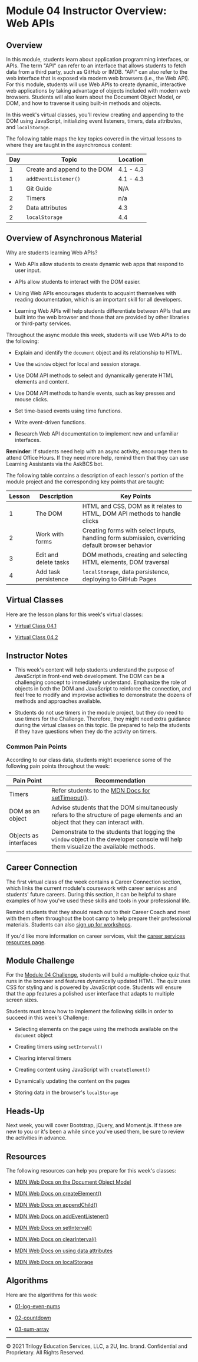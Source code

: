 # Module 04 Instructor Overview: Web APIs

## Overview

In this module, students learn about application programming interfaces, or APIs. The term "API" can refer to an interface that allows students to fetch data from a third party, such as GitHub or IMDB. "API" can also refer to the web interface that is exposed via modern web browsers (i.e., the Web API). For this module, students will use Web APIs to create dynamic, interactive web applications by taking advantage of objects included with modern web browsers. Students will also learn about the Document Object Model, or DOM, and how to traverse it using built-in methods and objects.

In this week's virtual classes, you'll review creating and appending to the DOM using JavaScript, initializing event listeners, timers, data attributes, and `localStorage`.

The following table maps the key topics covered in the virtual lessons to where they are taught in the asynchronous content:

| Day | Topic                                   | Location |
| --- | --------------------------------------- | -------- |
| 1   | Create and append to the DOM            | 4.1 - 4.3|
| 1   | `addEventListener()`                    | 4.1 - 4.3|
| 1   | Git Guide                               | N/A      |
| 2   | Timers                                  | n/a      |
| 2   | Data attributes                         | 4.3      |
| 2   | `localStorage`                          | 4.4      |

## Overview of Asynchronous Material

Why are students learning Web APIs?

* Web APIs allow students to create dynamic web apps that respond to user input.

* APIs allow students to interact with the DOM easier.

* Using Web APIs encourages students to acquaint themselves with reading documentation, which is an important skill for all developers.

* Learning Web APIs will help students differentiate between APIs that are built into the web browser and those that are provided by other libraries or third-party services.

Throughout the async module this week, students will use Web APIs to do the following:

* Explain and identify the `document` object and its relationship to HTML.

* Use the `window` object for local and session storage.

* Use DOM API methods to select and dynamically generate HTML elements and content.

* Use DOM API methods to handle events, such as key presses and mouse clicks.

* Set time-based events using time functions.

* Write event-driven functions.

* Research Web API documentation to implement new and unfamiliar interfaces.

**Reminder**: If students need help with an async activity, encourage them to attend Office Hours. If they need more help, remind them that they can use Learning Assistants via the AskBCS bot.

The following table contains a description of each lesson's portion of the module project and the corresponding key points that are taught:

| Lesson | Description           | Key Points                                                                                       |
| ------ | --------------------- | ------------------------------------------------------------------------------------------------ |
| 1      | The DOM               | HTML and CSS, DOM as it relates to HTML, DOM API methods to handle clicks                        |
| 2      | Work with forms       | Creating forms with select inputs, handling form submission, overriding default browser behavior |
| 3      | Edit and delete tasks | DOM methods, creating and selecting HTML elements, DOM traversal                                 |
| 4      | Add task persistence  | `localStorage`, data persistence, deploying to GitHub Pages                                      |

## Virtual Classes

Here are the lesson plans for this week's virtual classes:

* [Virtual Class 04.1](./04.1-REQUIRED.md)

* [Virtual Class 04.2](./04.2-REQUIRED.md)

## Instructor Notes

* This week's content will help students understand the purpose of JavaScript in front-end web development. The DOM can be a challenging concept to immediately understand. Emphasize the role of objects in both the DOM and JavaScript to reinforce the connection, and feel free to modify and improvise activities to demonstrate the dozens of methods and approaches available.

* Students do not use timers in the module project, but they do need to use timers for the Challenge. Therefore, they might need extra guidance during the virtual classes on this topic. Be prepared to help the students if they have questions when they do the activity on timers.

### Common Pain Points

According to our class data, students might experience some of the following pain points throughout the week:

| Pain Point            | Recommendation                                                                                                                              |
| --------------------- | ------------------------------------------------------------------------------------------------------------------------------------------- |
| Timers                | Refer students to the [MDN Docs for setTimeout()](https://developer.mozilla.org/en-US/docs/Web/API/WindowOrWorkerGlobalScope/setTimeout). |
| DOM as an object      | Advise students that the DOM simultaneously refers to the structure of page elements and an object that they can interact with.             |
| Objects as interfaces | Demonstrate to the students that logging the `window` object in the developer console will help them visualize the available methods.       |

## Career Connection

The first virtual class of the week contains a Career Connection section, which links the current module's coursework with career services and students' future careers. During this section, it can be helpful to share examples of how you've used these skills and tools in your professional life.

Remind students that they should reach out to their Career Coach and meet with them often throughout the boot camp to help prepare their professional materials. Students can also [sign up for workshops](https://careernetwork.2u.com/?utm_medium=Academics&utm_source=boot_camp).

If you'd like more information on career services, visit the [career services resources page](https://careernetwork.2u.com/?utm_medium=Academics&utm_source=boot_camp).

## Module Challenge

For the [Module 04 Challenge](../../01-Class-Content/04-Web-APIs/02-Challenge/README.md), students will build a multiple-choice quiz that runs in the browser and features dynamically updated HTML. The quiz uses CSS for styling and is powered by JavaScript code. Students will ensure that the app features a polished user interface that adapts to multiple screen sizes.

Students must know how to implement the following skills in order to succeed in this week's Challenge:

* Selecting elements on the page using the methods available on the `document` object

* Creating timers using `setInterval()`

* Clearing interval timers

* Creating content using JavaScript with `createElement()`

* Dynamically updating the content on the pages

* Storing data in the browser's `localStorage`

## Heads-Up

Next week, you will cover Bootstrap, jQuery, and Moment.js. If these are new to you or it's been a while since you've used them, be sure to review the activities in advance.

## Resources

The following resources can help you prepare for this week's classes:

* [MDN Web Docs on the Document Object Model](https://developer.mozilla.org/en-US/docs/Web/API/Document_Object_Model)

* [MDN Web Docs on createElement()](https://developer.mozilla.org/en-US/docs/Web/API/Document/createElement)

* [MDN Web Docs on appendChild()](https://developer.mozilla.org/en-US/docs/Web/API/Node/appendChild)

* [MDN Web Docs on addEventListener()](https://developer.mozilla.org/en-US/docs/Web/API/EventTarget/addEventListener)

* [MDN Web Docs on setInterval()](https://developer.mozilla.org/en-US/docs/Web/API/WindowOrWorkerGlobalScope/setInterval)

* [MDN Web Docs on clearInterval()](https://developer.mozilla.org/en-US/docs/Web/API/WindowOrWorkerGlobalScope/clearInterval)

* [MDN Web Docs on using data attributes](https://developer.mozilla.org/en-US/docs/Learn/HTML/Howto/Use_data_attributes)

* [MDN Web Docs on localStorage](https://developer.mozilla.org/en-US/docs/Web/API/Window/localStorage)

## Algorithms

Here are the algorithms for this week:

* [01-log-even-nums](../../01-Class-Content/04-Web-APIs/03-Algorithms/01-log-even-nums)

* [02-countdown](../../01-Class-Content/04-Web-APIs/03-Algorithms/02-countdown)

* [03-sum-array](../../01-Class-Content/04-Web-APIs/03-Algorithms/03-sum-array)

---
© 2021 Trilogy Education Services, LLC, a 2U, Inc. brand. Confidential and Proprietary. All Rights Reserved.
